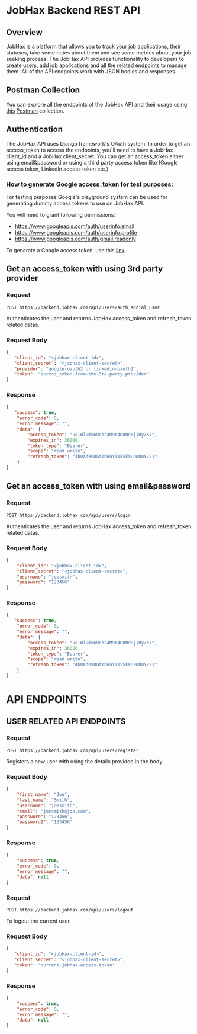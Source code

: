 # JobHax Backend REST API 

## Overview

JobHax is a platform that allows you to track your job applications, their statuses, take some notes about them and see some metrics about your job seeking process. The JobHax API provides functionality to developers to create users, add job applications and all the related endpoints to manage them. All of the API endpoints work with JSON bodies and responses.

## Postman Collection
You can explore all the endpoints of the JobHax API and their usage using [this](https://www.getpostman.com/collections/2bb6572a9df9802168a8) [Postman](https://www.getpostman.com/) collection.

## Authentication
The JobHax API uses Django framework's OAuth system. In order to get an access_token to access the endpoints, you'll need to have a JobHax client_id and a JobHax client_secret. You can get an access_token either using email&password or using a third party access token like (Google access token, LinkedIn access token etc.)

### How to generate Google access_token for test purposes:
For testing purposes Google's playground system can be used for generating dummy access tokens to use on JobHax API.

You will need to grant following permissions:
- https://www.googleapis.com/auth/userinfo.email
- https://www.googleapis.com/auth/userinfo.profile
- https://www.googleapis.com/auth/gmail.readonly

To generate a Google access token, use this [link](https://developers.google.com/oauthplayground/)


## Get an access_token with using 3rd party provider

### Request  

    POST https://backend.jobhax.com/api/users/auth_social_user

Authenticates the user and returns JobHax access_token and refresh_token related datas.

### Request Body    
```json
{
   "client_id": "<jobhax-client-id>",
   "client_secret": "<jobhax-client-secret>",
   "provider": "google-oauth2 or linkedin-oauth2",
   "token": "access_token-from-the-3rd-party-provider"
}
```   

### Response
``` json
{
   "success": true,
    "error_code": 0,
    "error_message": "",
    "data": {
        "access_token": "uoIWl9mk6Uobs4M9r4H8NdBjIDyZK7",
        "expires_in": 36000,
        "token_type": "Bearer",
        "scope": "read write",
        "refresh_token": "4b0XdB9DGtTbHnYI15SkXL9WOUYZ21"
    }  
}
```   

## Get an access_token with using email&password

### Request  

    POST https://backend.jobhax.com/api/users/login

Authenticates the user and returns JobHax access_token and refresh_token related datas.

### Request Body    
```json
{
    "client_id": "<jobhax-client-id>",
    "client_secret": "<jobhax-client-secret>",
    "username": "joesmith",
    "password": "123456"
}
```   

### Response
``` json
{
   "success": true,
    "error_code": 0,
    "error_message": "",
    "data": {
        "access_token": "uoIWl9mk6Uobs4M9r4H8NdBjIDyZK7",
        "expires_in": 36000,
        "token_type": "Bearer",
        "scope": "read write",
        "refresh_token": "4b0XdB9DGtTbHnYI15SkXL9WOUYZ21"
    }  
}
```   

# API ENDPOINTS

## USER RELATED API ENDPOINTS

### Request  

    POST https://backend.jobhax.com/api/users/register

Registers a new user with using the details provided in the body

### Request Body    
```json
{
    "first_name": "Joe",
    "last_name": "Smith",
    "username": "joesmith",
    "email": "joesmith@joe.com",
    "password": "123456",
    "password2": "123456"
}
```   

### Response
``` json
{
    "success": true,
    "error_code": 0,
    "error_message": "",
    "data": null
}
```  

### Request  

    POST https://backend.jobhax.com/api/users/logout

To logout the current user

### Request Body    
```json
{
   "client_id": "<jobhax-client-id>",
   "client_secret": "<jobhax-client-secret>",
   "token": "current-jobhax-access-token"
}
```   

### Response
``` json
{
    "success": true,
    "error_code": 0,
    "error_message": "",
    "data": null
}
```  

